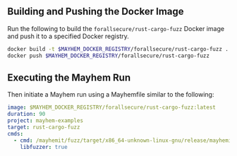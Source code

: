 ## Building and Pushing the Docker Image

Run the following to build the `forallsecure/rust-cargo-fuzz` Docker image and push it to a specified Docker registry.

```sh
docker build -t $MAYHEM_DOCKER_REGISTRY/forallsecure/rust-cargo-fuzz .
docker push $MAYHEM_DOCKER_REGISTRY/forallsecure/rust-cargo-fuzz
```

## Executing the Mayhem Run

Then initiate a Mayhem run using a Mayhemfile similar to the following:

```yaml
image: $MAYHEM_DOCKER_REGISTRY/forallsecure/rust-cargo-fuzz:latest
duration: 90
project: mayhem-examples
target: rust-cargo-fuzz
cmds:
  - cmd: /mayhemit/fuzz/target/x86_64-unknown-linux-gnu/release/mayhemit
    libfuzzer: true
```
